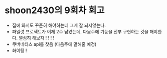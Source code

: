 # shoon2430의 9회차 회고

* 집에 와서도 꾸준히 해야하는데 그게 잘 되지않는다.
* 파일럿 프로젝트가 이제 2주 남았는데, 다음주에 기능을 전부 구현하는 것을 해야한다. 열심히 해보자 ! ! ! ! 
* 쿠버네티스 api를 찾음 (다음주에 말해줄 예정) 
* 화이팅 ! 
